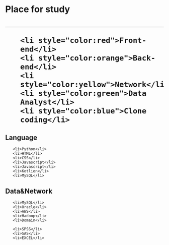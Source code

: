 <h1>Place for study<h1>
<hr/>
<ul>

    <li style="color:red">Front-end</li>
    <li style="color:orange">Back-end</li>
    <li style="color:yellow">Network</li>
    <li style="color:green">Data Analyst</li>
    <li style="color:blue">Clone coding</li>

</ul>

<h2>Language</h2>
<ul>

    <li>Python</li>
    <li>HTML</li>
    <li>CSS</li>
    <li>Javascript</li>
    <li>Javascript</li>
    <li>Kotlion</li>
    <li>MySQL</li>

</ul>
<h2>Data&Network</h2>
<ul>

    <li>MySQL</li>
    <li>Oracle</li>
    <li>AWS</li>
    <li>Hadoop</li>
    <li>Domain</li>

    <li>SPSS</li>
    <li>SAS</li>
    <li>EXCEL</li>

</ul>
